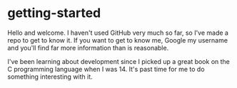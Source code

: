 # getting-started
Hello and welcome. I haven't used GitHub very much so far, so I've made a repo to get to know it. If you want to get to know me, Google my username and you'll find far more information than is reasonable.

I've been learning about development since I picked up a great book on the C programming language when I was 14. It's past time for me to do something interesting with it.
